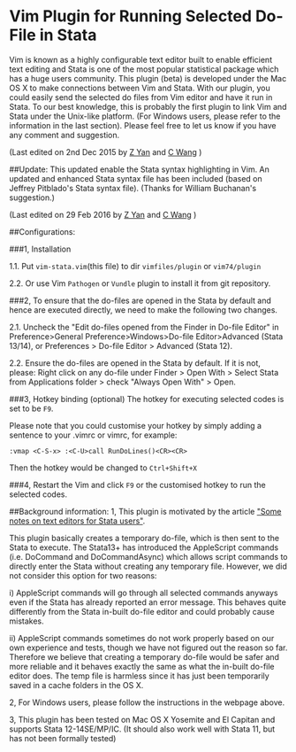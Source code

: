 # Vim Plugin for Running Selected Do-File in Stata

Vim is known as a highly configurable text editor built to enable efficient text editing and Stata is one of the most popular statistical package which has a huge users community. This plugin (beta) is developed under the Mac OS X to make connections between Vim and Stata. With our plugin, you could easily send the selected do files from Vim editor and have it run in Stata. To our best knowledge, this is probably the first plugin to link Vim and Stata under the Unix-like platform. (For Windows users, please refer to the information in the last section). Please feel free to let us know if you have any comment and suggestion.

(Last edited on 2nd Dec 2015 by [Z Yan](mailto:helloyzz@gmail.com) and [C Wang](mailto:flora7819@gmail.com) )

##Update:
This updated enable the Stata syntax highlighting in Vim. An updated and enhanced Stata syntax file has been included (based on Jeffrey Pitblado's Stata syntax file). (Thanks for William Buchanan's suggestion.)

(Last edited on 29 Feb 2016 by [Z Yan](mailto:helloyzz@gmail.com) and [C Wang](mailto:flora7819@gmail.com) )


##Configurations:

###1, Installation

1.1. Put `vim-stata.vim`(this file) to dir `vimfiles/plugin` or `vim74/plugin`

2.2. Or use Vim `Pathogen` or `Vundle` plugin to install it from git repository. 

###2, To ensure that the do-files are opened in the Stata by default and hence are executed  directly, we need to make the following two changes.

2.1. Uncheck the "Edit do-files opened from the Finder in Do-file Editor" in Preference>General Preference>Windows>Do-file Editor>Advanced (Stata 13/14), or Preferences > Do-file Editor > Advanced (Stata 12).

2.2. Ensure the do-files are opened in the Stata by default. If it is not, please:
Right click on any do-file under Finder > Open With > Select Stata from Applications folder > check "Always Open With" > Open.

###3, Hotkey binding (optional)
The hotkey for executing selected codes is set to be `F9`.

Please note that you could customise your hotkey by simply adding a sentence to your .vimrc or vimrc, for example:

    :vmap <C-S-x> :<C-U>call RunDoLines()<CR><CR>

Then the hotkey would be changed to `Ctrl+Shift+X`

###4, Restart the Vim and click `F9` or the customised hotkey to run the selected codes.

##Background information:
1, This plugin is motivated by the article ["Some notes on text editors for Stata users"](http://fmwww.bc.edu/repec/bocode/t/textEditors.html#vim).

This plugin basically creates a temporary do-file, which is then sent to the Stata to execute.
The Stata13+ has introduced the AppleScript commands (i.e. DoCommand and DoCommandAsync) which allows script commands to directly enter the Stata without creating any temporary file. However, we did not consider this option for two reasons:
 		   
i) AppleScript commands will go through all selected commands anyways even if the Stata has already reported an error message. This behaves quite differently from the Stata in-built do-file editor and could probably cause mistakes.
 		
ii) AppleScript commands sometimes do not work properly based on our own experience and tests, though we have not figured out the reason so far. Therefore we believe that creating a temporary do-file would be safer and more reliable and it behaves exactly the same as what the in-built do-file editor does. The temp file is harmless since it has just been temporarily saved in a cache folders in the OS X.
 			
2, For Windows users, please follow the instructions in the webpage above.
        
3, This plugin has been tested on Mac OS X Yosemite and El Capitan and supports Stata 12-14SE/MP/IC. (It should also work well with Stata 11, but has not been formally tested)
